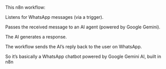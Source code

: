 This n8n workflow:

Listens for WhatsApp messages (via a trigger).

Passes the received message to an AI agent (powered by Google Gemini).

The AI generates a response.

The workflow sends the AI’s reply back to the user on WhatsApp.

So it’s basically a WhatsApp chatbot powered by Google Gemini AI, built in n8n
